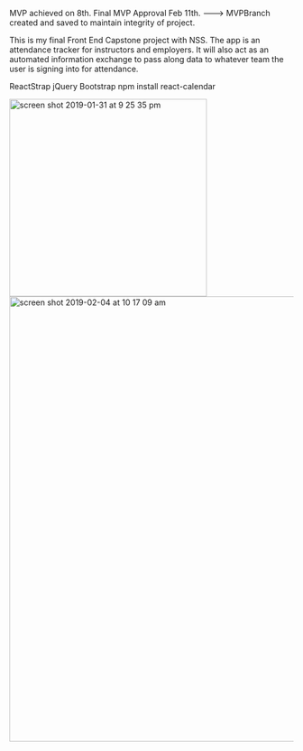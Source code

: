MVP achieved on 8th. Final MVP Approval Feb 11th. ---> MVPBranch created and saved to maintain integrity of project.

This is my final Front End Capstone project with NSS. The app is an attendance tracker for instructors and employers. It will also act as an automated information exchange to pass along data to whatever team the user is signing into for attendance.


ReactStrap
jQuery
Bootstrap
npm install react-calendar


<img width="350" alt="screen shot 2019-01-31 at 9 25 35 pm" src="https://user-images.githubusercontent.com/3199884/52254749-d730fb00-28d4-11e9-8c33-bc4dd47c215f.png">

<img width="789" alt="screen shot 2019-02-04 at 10 17 09 am" src="https://user-images.githubusercontent.com/3199884/52254759-e1eb9000-28d4-11e9-8f29-383cf5384707.png">
